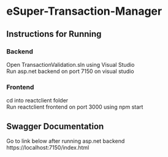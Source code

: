 # eSuper-Transaction-Manager
## Instructions for Running

### Backend
Open TransactionValidation.sln using Visual Studio</br>
Run asp.net backend on port 7150 on visual studio

### Frontend
cd into reactclient folder </br>
Run reactclient frontend on port 3000 using npm start

## Swagger Documentation
Go to link below after running asp.net backend
https://localhost:7150/index.html